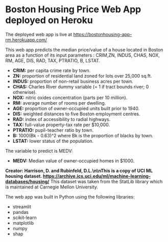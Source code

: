 # Boston Housing Price Web App deployed on Heroku

The deployed web app is live at https://bostonhousing-app-rm.herokuapp.com/

This web app predicts the median price/value of a house located in Boston area as a function of its input parameters : CRIM,ZN, INDUS, CHAS, NOX, RM, AGE, DIS, RAD, TAX, PTRATIO, B, LSTAT.

* **CRIM:** per capita crime rate by town.
* **ZN:** proportion of residential land zoned for lots over 25,000 sq.ft.
* **INDUS:** proportion of non-retail business acres per town.
* **CHAS:** Charles River dummy variable (= 1 if tract bounds river; 0 otherwise).
* **NOX:** nitric oxides concentration (parts per 10 million).
* **RM:** average number of rooms per dwelling.
* **AGE:** proportion of owner-occupied units built prior to 1940.
* **DIS:** weighted distances to five Boston employment centres.
* **RAD:** index of accessibility to radial highways.
* **TAX:** full-value property-tax rate per $10,000.
* **PTRATIO:** pupil-teacher ratio by town.
* **B:** 1000(Bk - 0.63)^2 where Bk is the proportion of blacks by town.
* **LSTAT:** lower status of the population.


The variable to predict is MEDV:

* **MEDV:** Median value of owner-occupied homes in $1000.

**Creator: Harrison, D. and Rubinfeld, D.L.\n\nThis is a copy of UCI ML housing dataset.
https://archive.ics.uci.edu/ml/machine-learning-databases/housing/** This dataset was taken from the StatLib library which is maintained at Carnegie Mellon University.

The web app was built in Python using the following libraries:

* streamlit
* pandas
* scikit-learn
* matplotlib
* numpy
* shap
